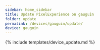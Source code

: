 ```yaml
---
sidebar: home_sidebar
title: Update PixelExperience on gauguin
folder: update
permalink: /devices/gauguin/update/
device: gauguin
---
```

{% include templates/device_update.md %}
